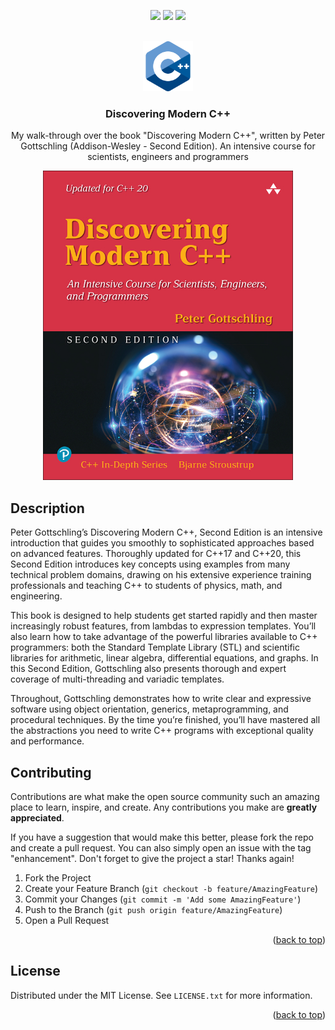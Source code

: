 <div id="top"></div>

<p align="center">
  <a href="https://twitter.com/jpaulo_faveri"><img src="https://img.shields.io/badge/-@jpaulo_faveri-282a36?style=flat-square&logo=twitter&logoColor=1DA1F2&link=https://twitter.com/jpaulo_faveri"></a>
  <a href="https://www.linkedin.com/in/joaofaveri/"><img src="https://img.shields.io/badge/-joaofaveri-282a36?style=flat-square&logo=Linkedin&logoColor=0A66C2&link=https://www.linkedin.com/in/joaofaveri/"></a>
  <a href="mailto:joao.faveri@gmail.com"><img src="https://img.shields.io/badge/-joao.faveri@gmail.com-282a36?style=flat-square&logo=Gmail&logoColor=EA4335&link=mailto:joao.faveri@gmail.com"></a>
</p>

<!-- PROJECT LOGO -->
<br />
<div align="center">
  <a href="https://github.com/joaofaveri/discovering-modern-cpp">
    <img src="images/cpp.png" alt="Discovering Modern C++" width="80" height="80">
  </a>
  
  <h3 align="center">Discovering Modern C++</h3>

  <p align="center">
    My walk-through over the book "Discovering Modern C++", written by Peter Gottschling (Addison-Wesley - Second Edition). An intensive course for scientists, engineers and programmers
  </p>

  <a href="https://www.pearson.com/us/higher-education/program/Gottschling-Discovering-Modern-C-2nd-Edition/PGM2775899.html">
    <img src="images/cover.jpg" alt="Discovering Modern C++" width="400" height="495">
  </a>
</div>

## Description

Peter Gottschling’s Discovering Modern C++, Second Edition is an intensive introduction that guides you smoothly to sophisticated approaches based on advanced features. Thoroughly updated for C++17 and C++20, this Second Edition introduces key concepts using examples from many technical problem domains, drawing on his extensive experience training professionals and teaching C++ to students of physics, math, and engineering.

This book is designed to help students get started rapidly and then master increasingly robust features, from lambdas to expression templates. You’ll also learn how to take advantage of the powerful libraries available to C++ programmers: both the Standard Template Library (STL) and scientific libraries for arithmetic, linear algebra, differential equations, and graphs. In this Second Edition, Gottschling also presents thorough and expert coverage of multi-threading and variadic templates.

Throughout, Gottschling demonstrates how to write clear and expressive software using object orientation, generics, metaprogramming, and procedural techniques. By the time you’re finished, you’ll have mastered all the abstractions you need to write C++ programs with exceptional quality and performance.

## Contributing

Contributions are what make the open source community such an amazing place to learn, inspire, and create. Any contributions you make are **greatly appreciated**.

If you have a suggestion that would make this better, please fork the repo and create a pull request. You can also simply open an issue with the tag "enhancement".
Don't forget to give the project a star! Thanks again!

1. Fork the Project
2. Create your Feature Branch (`git checkout -b feature/AmazingFeature`)
3. Commit your Changes (`git commit -m 'Add some AmazingFeature'`)
4. Push to the Branch (`git push origin feature/AmazingFeature`)
5. Open a Pull Request

<p align="right">(<a href="#top">back to top</a>)</p>



<!-- LICENSE -->
## License

Distributed under the MIT License. See `LICENSE.txt` for more information.

<p align="right">(<a href="#top">back to top</a>)</p>

<!-- MARKDOWN LINKS & IMAGES -->
<!-- https://www.markdownguide.org/basic-syntax/#reference-style-links -->
[contributors-shield]: https://img.shields.io/github/contributors/joaofaveri/discovering-modern-cpp.svg?style=for-the-badge
[contributors-url]: https://github.com/joaofaveri/discovering-modern-cpp/graphs/contributors
[forks-shield]: https://img.shields.io/github/forks/joaofaveri/discovering-modern-cpp.svg?style=for-the-badge
[forks-url]: https://github.com/joaofaveri/discovering-modern-cpp/network/members
[stars-shield]: https://img.shields.io/github/stars/joaofaveri/discovering-modern-cpp.svg?style=for-the-badge
[stars-url]: https://github.com/joaofaveri/discovering-modern-cpp/stargazers
[issues-shield]: https://img.shields.io/github/issues/joaofaveri/discovering-modern-cpp.svg?style=for-the-badge
[issues-url]: https://github.com/joaofaveri/discovering-modern-cpp/issues
[license-shield]: https://img.shields.io/github/license/joaofaveri/discovering-modern-cpp.svg?style=for-the-badge
[license-url]: https://github.com/joaofaveri/discovering-modern-cpp/blob/master/LICENSE.txt
[linkedin-shield]: https://img.shields.io/badge/-LinkedIn-black.svg?style=for-the-badge&logo=linkedin&colorB=555
[linkedin-url]: https://linkedin.com/in/joaofaveri
